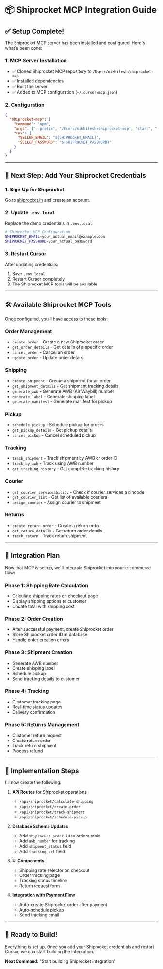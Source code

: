 # 📦 Shiprocket MCP Integration Guide

## ✅ Setup Complete!

The Shiprocket MCP server has been installed and configured. Here's what's been done:

### 1. MCP Server Installation
- ✅ Cloned Shiprocket MCP repository to `/Users/nikhilesh/shiprocket-mcp`
- ✅ Installed dependencies
- ✅ Built the server
- ✅ Added to MCP configuration (`~/.cursor/mcp.json`)

### 2. Configuration
```json
{
  "shiprocket-mcp": {
    "command": "npm",
    "args": ["--prefix", "/Users/nikhilesh/shiprocket-mcp", "start", "--silent"],
    "env": {
      "SELLER_EMAIL": "${SHIPROCKET_EMAIL}",
      "SELLER_PASSWORD": "${SHIPROCKET_PASSWORD}"
    }
  }
}
```

---

## 🔐 Next Step: Add Your Shiprocket Credentials

### 1. Sign Up for Shiprocket
Go to [shiprocket.in](https://www.shiprocket.in/) and create an account.

### 2. Update `.env.local`
Replace the demo credentials in `.env.local`:

```bash
# Shiprocket MCP Configuration
SHIPROCKET_EMAIL=your_actual_email@example.com
SHIPROCKET_PASSWORD=your_actual_password
```

### 3. Restart Cursor
After updating credentials:
1. Save `.env.local`
2. Restart Cursor completely
3. The Shiprocket MCP tools will be available

---

## 🛠️ Available Shiprocket MCP Tools

Once configured, you'll have access to these tools:

### Order Management
- `create_order` - Create a new Shiprocket order
- `get_order_details` - Get details of a specific order
- `cancel_order` - Cancel an order
- `update_order` - Update order details

### Shipping
- `create_shipment` - Create a shipment for an order
- `get_shipment_details` - Get shipment tracking details
- `generate_awb` - Generate AWB (Air Waybill) number
- `generate_label` - Generate shipping label
- `generate_manifest` - Generate manifest for pickup

### Pickup
- `schedule_pickup` - Schedule pickup for orders
- `get_pickup_details` - Get pickup details
- `cancel_pickup` - Cancel scheduled pickup

### Tracking
- `track_shipment` - Track shipment by AWB or order ID
- `track_by_awb` - Track using AWB number
- `get_tracking_history` - Get complete tracking history

### Courier
- `get_courier_serviceability` - Check if courier services a pincode
- `get_courier_list` - Get list of available couriers
- `assign_courier` - Assign courier to shipment

### Returns
- `create_return_order` - Create a return order
- `get_return_details` - Get return order details
- `track_return` - Track return shipment

---

## 🚀 Integration Plan

Now that MCP is set up, we'll integrate Shiprocket into your e-commerce flow:

### Phase 1: Shipping Rate Calculation
- Calculate shipping rates on checkout page
- Display shipping options to customer
- Update total with shipping cost

### Phase 2: Order Creation
- After successful payment, create Shiprocket order
- Store Shiprocket order ID in database
- Handle order creation errors

### Phase 3: Shipment Creation
- Generate AWB number
- Create shipping label
- Schedule pickup
- Send tracking details to customer

### Phase 4: Tracking
- Customer tracking page
- Real-time status updates
- Delivery confirmation

### Phase 5: Returns Management
- Customer return request
- Create return order
- Track return shipment
- Process refund

---

## 📝 Implementation Steps

I'll now create the following:

1. **API Routes** for Shiprocket operations
   - `/api/shiprocket/calculate-shipping`
   - `/api/shiprocket/create-order`
   - `/api/shiprocket/track-shipment`
   - `/api/shiprocket/schedule-pickup`

2. **Database Schema Updates**
   - Add `shiprocket_order_id` to orders table
   - Add `awb_number` for tracking
   - Add `shipment_status` field
   - Add `tracking_url` field

3. **UI Components**
   - Shipping rate selector on checkout
   - Order tracking page
   - Tracking status timeline
   - Return request form

4. **Integration with Payment Flow**
   - Auto-create Shiprocket order after payment
   - Auto-schedule pickup
   - Send tracking email

---

## 🎯 Ready to Build!

Everything is set up. Once you add your Shiprocket credentials and restart Cursor, we can start building the integration.

**Next Command:** "Start building Shiprocket integration"


